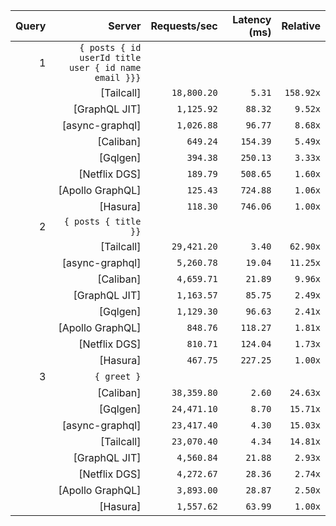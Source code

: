 <!-- PERFORMANCE_RESULTS_START -->

| Query | Server | Requests/sec | Latency (ms) | Relative |
|-------:|--------:|--------------:|--------------:|---------:|
| 1 | `{ posts { id userId title user { id name email }}}` |
|| [Tailcall] | `18,800.20` | `5.31` | `158.92x` |
|| [GraphQL JIT] | `1,125.92` | `88.32` | `9.52x` |
|| [async-graphql] | `1,026.88` | `96.77` | `8.68x` |
|| [Caliban] | `649.24` | `154.39` | `5.49x` |
|| [Gqlgen] | `394.38` | `250.13` | `3.33x` |
|| [Netflix DGS] | `189.79` | `508.65` | `1.60x` |
|| [Apollo GraphQL] | `125.43` | `724.88` | `1.06x` |
|| [Hasura] | `118.30` | `746.06` | `1.00x` |
| 2 | `{ posts { title }}` |
|| [Tailcall] | `29,421.20` | `3.40` | `62.90x` |
|| [async-graphql] | `5,260.78` | `19.04` | `11.25x` |
|| [Caliban] | `4,659.71` | `21.89` | `9.96x` |
|| [GraphQL JIT] | `1,163.57` | `85.75` | `2.49x` |
|| [Gqlgen] | `1,129.30` | `96.63` | `2.41x` |
|| [Apollo GraphQL] | `848.76` | `118.27` | `1.81x` |
|| [Netflix DGS] | `810.71` | `124.04` | `1.73x` |
|| [Hasura] | `467.75` | `227.25` | `1.00x` |
| 3 | `{ greet }` |
|| [Caliban] | `38,359.80` | `2.60` | `24.63x` |
|| [Gqlgen] | `24,471.10` | `8.70` | `15.71x` |
|| [async-graphql] | `23,417.40` | `4.30` | `15.03x` |
|| [Tailcall] | `23,070.40` | `4.34` | `14.81x` |
|| [GraphQL JIT] | `4,560.84` | `21.88` | `2.93x` |
|| [Netflix DGS] | `4,272.67` | `28.36` | `2.74x` |
|| [Apollo GraphQL] | `3,893.00` | `28.87` | `2.50x` |
|| [Hasura] | `1,557.62` | `63.99` | `1.00x` |

<!-- PERFORMANCE_RESULTS_END -->

